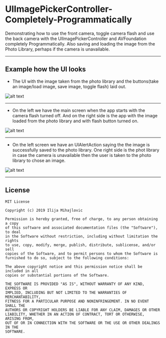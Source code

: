 # UIImagePickerController-Completely-Programmatically
Demonstrating how to use the front camera, toggle camera flash and use the back camera with the UIImagePickerController and AVFoundation completely Programmatically. Also saving and loading the image from the Photo Library, perhaps if the camera is unavailable.
___
## Example how the UI looks

* The UI with the image taken from the photo library and the buttons(take an image/load image, save image, toggle flash) laid out.

![alt text](https://github.com/IlijaMihajlovic/UIImagePickerController-Completely-Programmatically/blob/master/UIImagePickerControllerProject%20/Images/Freebie.png)

___

* On the left we have the main screen when the app starts with the camera flash turned off. And on the right side is the app with the image loaded from the photo library and with flash button turned on.

![alt text](https://github.com/IlijaMihajlovic/UIImagePickerController-Completely-Programmatically/blob/master/UIImagePickerControllerProject%20/Images/Mockup%20Iphone.png)

___

* On the left screen we have an UIAlertAction saying the the image is successfully saved to the photo library. One right side is the phot library in case the camera is unavailable then the user is taken to the photo library to chose an image.

![alt text](https://github.com/IlijaMihajlovic/UIImagePickerController-Completely-Programmatically/blob/master/UIImagePickerControllerProject%20/Images/Iphone2.png)
___

## License
```
MIT License

Copyright (c) 2019 Ilija Mihajlovic

Permission is hereby granted, free of charge, to any person obtaining a copy
of this software and associated documentation files (the "Software"), to deal
in the Software without restriction, including without limitation the rights
to use, copy, modify, merge, publish, distribute, sublicense, and/or sell
copies of the Software, and to permit persons to whom the Software is
furnished to do so, subject to the following conditions:

The above copyright notice and this permission notice shall be included in all
copies or substantial portions of the Software.

THE SOFTWARE IS PROVIDED "AS IS", WITHOUT WARRANTY OF ANY KIND, EXPRESS OR
IMPLIED, INCLUDING BUT NOT LIMITED TO THE WARRANTIES OF MERCHANTABILITY,
FITNESS FOR A PARTICULAR PURPOSE AND NONINFRINGEMENT. IN NO EVENT SHALL THE
AUTHORS OR COPYRIGHT HOLDERS BE LIABLE FOR ANY CLAIM, DAMAGES OR OTHER
LIABILITY, WHETHER IN AN ACTION OF CONTRACT, TORT OR OTHERWISE, ARISING FROM,
OUT OF OR IN CONNECTION WITH THE SOFTWARE OR THE USE OR OTHER DEALINGS IN THE
SOFTWARE.
```
